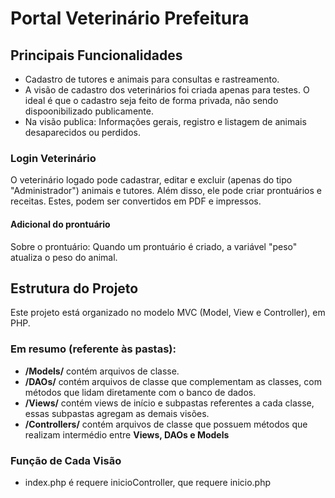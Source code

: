 # Portal Veterinário Prefeitura 

## Principais Funcionalidades
- Cadastro de tutores e animais para consultas e rastreamento.
- A visão de cadastro dos veterinários foi criada apenas para testes. O ideal é que o cadastro seja feito de forma privada, não sendo dispoonibilizado publicamente.
- Na visão publica: Informações gerais, registro e listagem de animais desaparecidos ou perdidos.

### Login Veterinário
O veterinário logado pode cadastrar, editar e excluir (apenas do tipo "Administrador") animais e tutores.
Além disso, ele pode criar prontuários e receitas. Estes, podem ser convertidos em PDF e impressos.
#### Adicional do prontuário
Sobre o prontuário: Quando um prontuário é criado, a variável "peso" atualiza o peso do animal.

## Estrutura do Projeto

Este projeto está organizado no modelo MVC (Model, View e Controller), em PHP.
### Em resumo (referente às **pastas**):
- **/Models/** contém arquivos de classe. 
- **/DAOs/** contém arquivos de classe que complementam as classes, com métodos que lidam diretamente com o banco de dados.
- **/Views/** contém views de início e subpastas referentes a cada classe, essas subpastas agregam as demais visões.
- **/Controllers/** contém arquivos de classe que possuem métodos que realizam intermédio entre **Views, DAOs e Models**

### Função de Cada Visão

- index.php é requere inicioController, que requere inicio.php